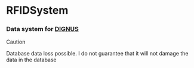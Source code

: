 # RFIDSystem
### Data system for [DIGNUS](https://www.dignus.cz/)

> [!CAUTION] 
> Database data loss possible. I do not guarantee that it will not damage the data in the database

